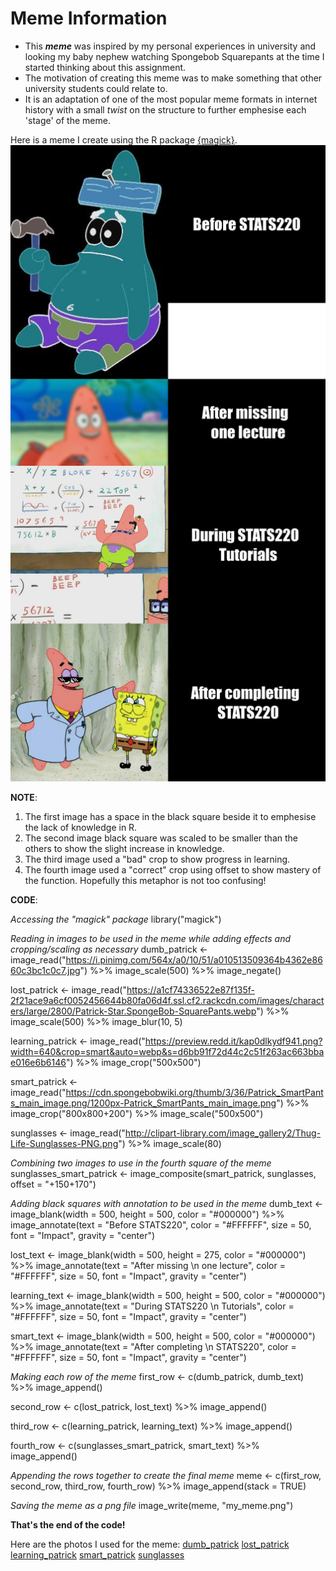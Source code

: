 # Meme Information

- This ***meme*** was inspired by my personal experiences in university and looking my baby nephew watching Spongebob Squarepants at the time I started thinking about this assignment. 
- The motivation of creating this meme was to make something that other university students could relate to. 
- It is an adaptation of one of the most popular meme formats in internet history with a small *twist* on the structure to further emphesise each 'stage' of the meme.

Here is a meme I create using the R package [{magick}](https://cran.r-project.org/web/packages/magick/vignettes/intro.html).
![](my_meme.png)

**NOTE**: 
1. The first image has a space in the black square beside it to emphesise the lack of knowledge in R. 
2. The second image black square was scaled to be smaller than the others to show the slight increase in knowledge. 
3. The third image used a "bad" crop to show progress in learning. 
4. The fourth image used a "correct" crop using offset to show mastery of the function. Hopefully this metaphor is not too confusing!

**CODE**:

*Accessing the "magick" package*
library("magick")

*Reading in images to be used in the meme while adding effects and cropping/scaling as necessary*
dumb_patrick <- image_read("https://i.pinimg.com/564x/a0/10/51/a010513509364b4362e8660c3bc1c0c7.jpg") %>%
  image_scale(500) %>%
  image_negate()

lost_patrick <- image_read("https://a1cf74336522e87f135f-2f21ace9a6cf0052456644b80fa06d4f.ssl.cf2.rackcdn.com/images/characters/large/2800/Patrick-Star.SpongeBob-SquarePants.webp") %>%
  image_scale(500) %>%
  image_blur(10, 5)

learning_patrick <- image_read("https://preview.redd.it/kap0dlkydf941.png?width=640&crop=smart&auto=webp&s=d6bb91f72d44c2c51f263ac663bbae016e6b6146") %>%
  image_crop("500x500")

smart_patrick <- image_read("https://cdn.spongebobwiki.org/thumb/3/36/Patrick_SmartPants_main_image.png/1200px-Patrick_SmartPants_main_image.png") %>%
  image_crop("800x800+200") %>%
  image_scale("500x500")

sunglasses <- image_read("http://clipart-library.com/image_gallery2/Thug-Life-Sunglasses-PNG.png") %>%
  image_scale(80)

*Combining two images to use in the fourth square of the meme*
sunglasses_smart_patrick <- image_composite(smart_patrick, sunglasses, offset = "+150+170")

*Adding black squares with annotation to be used in the meme*
dumb_text <- image_blank(width = 500, 
                          height = 500, 
                          color = "#000000") %>%
  image_annotate(text = "Before STATS220",
                 color = "#FFFFFF",
                 size = 50,
                 font = "Impact",
                 gravity = "center")


lost_text <- image_blank(width = 500, 
                         height = 275, 
                         color = "#000000") %>%
  image_annotate(text = "After missing \n one lecture",
                 color = "#FFFFFF",
                 size = 50,
                 font = "Impact",
                 gravity = "center")

learning_text <- image_blank(width = 500, 
                             height = 500, 
                             color = "#000000") %>%
  image_annotate(text = "During STATS220 \n Tutorials",
                 color = "#FFFFFF",
                 size = 50,
                 font = "Impact",
                 gravity = "center")

smart_text <- image_blank(width = 500, 
                       height = 500, 
                       color = "#000000") %>%
  image_annotate(text = "After completing \n STATS220",
                 color = "#FFFFFF",
                 size = 50,
                 font = "Impact",
                 gravity = "center")

*Making each row of the meme*
first_row <- c(dumb_patrick, dumb_text) %>%
  image_append()

second_row <- c(lost_patrick, lost_text) %>%
  image_append()

third_row <- c(learning_patrick, learning_text) %>%
  image_append()

fourth_row <- c(sunglasses_smart_patrick, smart_text) %>%
  image_append()

*Appending the rows together to create the final meme*
meme <- c(first_row, second_row, third_row, fourth_row) %>%
  image_append(stack = TRUE)

*Saving the meme as a png file*
image_write(meme, "my_meme.png")

**That's the end of the code!**

Here are the photos I used for the meme:
[dumb_patrick](https://i.pinimg.com/564x/a0/10/51/a010513509364b4362e8660c3bc1c0c7.jpg)
[lost_patrick](https://a1cf74336522e87f135f-2f21ace9a6cf0052456644b80fa06d4f.ssl.cf2.rackcdn.com/images/characters/large/2800/Patrick-Star.SpongeBob-SquarePants.webp)
[learning_patrick](https://preview.redd.it/kap0dlkydf941.png?width=640&crop=smart&auto=webp&s=d6bb91f72d44c2c51f263ac663bbae016e6b6146)
[smart_patrick](https://cdn.spongebobwiki.org/thumb/3/36/Patrick_SmartPants_main_image.png/1200px-Patrick_SmartPants_main_image.png)
[sunglasses](http://clipart-library.com/image_gallery2/Thug-Life-Sunglasses-PNG.png)
